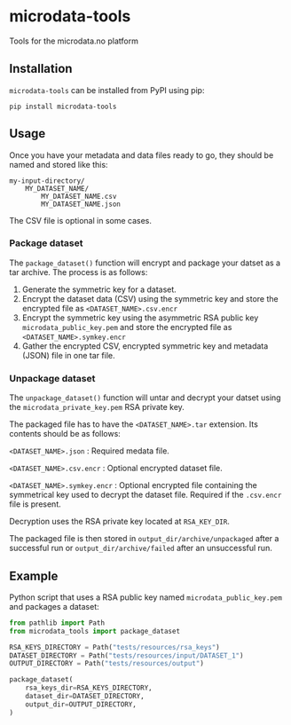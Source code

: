 # microdata-tools
Tools for the microdata.no platform

## Installation
`microdata-tools` can be installed from PyPI using pip:
```
pip install microdata-tools
```

## Usage
Once you have your metadata and data files ready to go, they should be named and stored like this:
```
my-input-directory/
    MY_DATASET_NAME/
        MY_DATASET_NAME.csv
        MY_DATASET_NAME.json
```
The CSV file is optional in some cases.

### Package dataset
The `package_dataset()` function will encrypt and package your datset as a tar archive. The process is as follows:

1. Generate the symmetric key for a dataset.
2. Encrypt the dataset data (CSV) using the symmetric key and store the encrypted file as `<DATASET_NAME>.csv.encr`
3. Encrypt the symmetric key using the asymmetric RSA public key `microdata_public_key.pem` 
   and store the encrypted file as `<DATASET_NAME>.symkey.encr`
4. Gather the encrypted CSV, encrypted symmetric key and metadata (JSON) file in one tar file.

### Unpackage dataset
The `unpackage_dataset()` function will untar and decrypt your datset using the `microdata_private_key.pem`
RSA private key.

The packaged file has to have the `<DATASET_NAME>.tar` extension. Its contents should be as follows:

```<DATASET_NAME>.json``` : Required medata file.

```<DATASET_NAME>.csv.encr``` : Optional encrypted dataset file.

```<DATASET_NAME>.symkey.encr``` : Optional encrypted file containing the symmetrical key used to decrypt the dataset file. Required if the `.csv.encr` file is present.

Decryption uses the RSA private key located at ```RSA_KEY_DIR```.

The packaged file is then stored in `output_dir/archive/unpackaged` after a successful run or `output_dir/archive/failed` after an unsuccessful run.

## Example
Python script that uses a RSA public key named `microdata_public_key.pem` and packages a dataset:
```py
from pathlib import Path
from microdata_tools import package_dataset

RSA_KEYS_DIRECTORY = Path("tests/resources/rsa_keys")
DATASET_DIRECTORY = Path("tests/resources/input/DATASET_1")
OUTPUT_DIRECTORY = Path("tests/resources/output")

package_dataset(
    rsa_keys_dir=RSA_KEYS_DIRECTORY,
    dataset_dir=DATASET_DIRECTORY,
    output_dir=OUTPUT_DIRECTORY,
)
```
